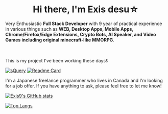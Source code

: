 <h1 align="center">Hi there, I'm Exis desu☆</h1>
Very Enthusiastic <b>Full Stack Developer</b> with 9 year of practical experience in various things such as <b>WEB, Desktop Apps, Mobile Apps, Chrome/Firefox/Edge Extensions, Crypto Bots, AI Speaker, and Video Games including original minecraft-like MMORPG</b>.
<br><br><br>

This is my project I've been working these days!:

[![sQuery](https://i.imgur.com/Jvp6tSW.jpg)](https://github.com/exis9/sQuery)
[![Readme Card](https://github-readme-stats.vercel.app/api/pin/?username=exis9&repo=sQuery)](https://github.com/exis9/sQuery)



I'm a Japanese freelance programmer who lives in Canada and I'm looking for a job offer.
If you have anything to ask, please feel free to let me know!


[![Exis9's GitHub stats](https://github-readme-stats.vercel.app/api?username=exis9&theme=dark&hide_border=1&include_all_commits=1&count_private=1&border_radius=8)](https://github.com/exis9/sQuery)

[![Top Langs](https://github-readme-stats.vercel.app/api/top-langs/?username=exis9&langs_count=10&theme=dark&hide_border=1&border_radius=8)](https://github.com/exis9/sQuery)
